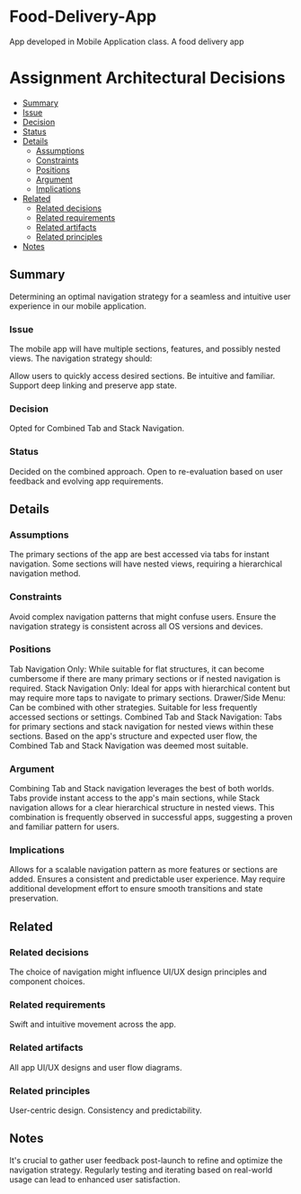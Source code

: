 # Food-Delivery-App
App developed in Mobile Application class. A food delivery app


# Assignment Architectural Decisions 

 - [Summary](#summary)
  - [Issue](#issue)
  - [Decision](#decision)
  - [Status](#status)
- [Details](#details)
  - [Assumptions](#assumptions)
  - [Constraints](#constraints)
  - [Positions](#positions)
  - [Argument](#argument)
  - [Implications](#implications)
- [Related](#related)
  - [Related decisions](#related-decisions)
  - [Related requirements](#related-requirements)
  - [Related artifacts](#related-artifacts)
  - [Related principles](#related-principles)
- [Notes](#notes)


## Summary
Determining an optimal navigation strategy for a seamless and intuitive user experience in our mobile application.

### Issue
The mobile app will have multiple sections, features, and possibly nested views. The navigation strategy should:

Allow users to quickly access desired sections.
Be intuitive and familiar.
Support deep linking and preserve app state.

### Decision
Opted for Combined Tab and Stack Navigation.

### Status
Decided on the combined approach. Open to re-evaluation based on user feedback and evolving app requirements.

## Details
### Assumptions
The primary sections of the app are best accessed via tabs for instant navigation.
Some sections will have nested views, requiring a hierarchical navigation method.
### Constraints
Avoid complex navigation patterns that might confuse users.
Ensure the navigation strategy is consistent across all OS versions and devices.
### Positions
Tab Navigation Only: While suitable for flat structures, it can become cumbersome if there are many primary sections or if nested navigation is required.
Stack Navigation Only: Ideal for apps with hierarchical content but may require more taps to navigate to primary sections.
Drawer/Side Menu: Can be combined with other strategies. Suitable for less frequently accessed sections or settings.
Combined Tab and Stack Navigation: Tabs for primary sections and stack navigation for nested views within these sections.
Based on the app's structure and expected user flow, the Combined Tab and Stack Navigation was deemed most suitable.

### Argument
Combining Tab and Stack navigation leverages the best of both worlds. Tabs provide instant access to the app's main sections, while Stack navigation allows for a clear hierarchical structure in nested views. This combination is frequently observed in successful apps, suggesting a proven and familiar pattern for users.

### Implications
Allows for a scalable navigation pattern as more features or sections are added.
Ensures a consistent and predictable user experience.
May require additional development effort to ensure smooth transitions and state preservation.

## Related
### Related decisions
The choice of navigation might influence UI/UX design principles and component choices.
### Related requirements
Swift and intuitive movement across the app.
### Related artifacts
All app UI/UX designs and user flow diagrams.
### Related principles
User-centric design.
Consistency and predictability.
## Notes
It's crucial to gather user feedback post-launch to refine and optimize the navigation strategy. Regularly testing and iterating based on real-world usage can lead to enhanced user satisfaction.
